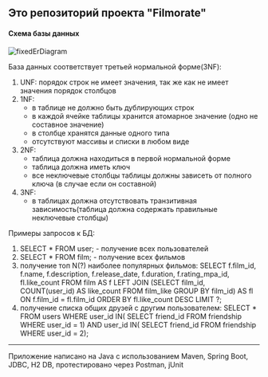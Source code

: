 ## Это репозиторий проекта "Filmorate" 
#### Схема базы данных
![fixedErDiagram](https://user-images.githubusercontent.com/73291118/219650103-a4327570-d0cc-49ee-b71c-98625ce2a26f.jpg)

База данных соответствует третьей нормальной форме(3NF):
1. UNF: порядок строк не имеет значения, так же как не имеет значения порядок столбцов
2. 1NF:
   - в таблице не должно быть дублирующих строк
   - в каждой ячейке таблицы хранится атомарное значение (одно не составное значение)
   - в столбце хранятся данные одного типа
   - отсутствуют массивы и списки в любом виде
3. 2NF:
   - таблица должна находиться в первой нормальной форме
   - таблица должна иметь ключ
   - все неключевые столбцы таблицы должны зависеть от полного ключа (в случае если он составной)
4. 3NF:
   - в таблицах должна отсутствовать транзитивная зависимость(таблица должна содержать правильные неключевые столбцы)

Примеры запросов к БД:
1. SELECT * FROM user; - получение всех пользователей
2. SELECT * FROM film; - получение всех фильмов
3. получение топ N(?) наиболее популярных фильмов:
   SELECT f.film_id, f.name, f.description, f.release_date, f.duration, f.rating_mpa_id, fl.like_count
   FROM film AS f
   LEFT JOIN (SELECT film_id, COUNT(user_id) AS like_count
   FROM film_like GROUP BY film_id) AS fl ON f.film_id = fl.film_id
   ORDER BY fl.like_count DESC LIMIT ?;
4. получение списка общих друзей с другим пользователем:
   SELECT * FROM users WHERE user_id IN(
   SELECT friend_id FROM friendship WHERE user_id = 1) AND user_id IN(
   SELECT friend_id FROM friendship WHERE user_id = 2);
------
Приложение написано на Java с использованием Maven, Spring Boot, JDBC, H2 DB, протестировано через Postman, jUnit
